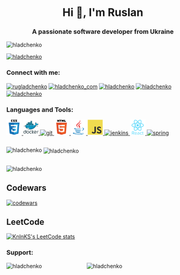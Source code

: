 <h1 align="center">Hi 👋, I'm Ruslan</h1>
<h3 align="center">A passionate software developer from Ukraine</h3>

<p align="left"> <img src="https://komarev.com/ghpvc/?username=hladchenko&label=Profile%20views&color=0e75b6&style=flat" alt="hladchenko" /> </p>

<p align="left"> <a href="https://github.com/ryo-ma/github-profile-trophy"><img src="https://github-profile-trophy.vercel.app/?username=hladchenko" alt="hladchenko" /></a> </p>

<h3 align="left">Connect with me:</h3>
<p align="left">
<a href="https://linkedin.com/in/rugladchenko" target="blank"><img align="center" src="https://raw.githubusercontent.com/rahuldkjain/github-profile-readme-generator/master/src/images/icons/Social/linked-in-alt.svg" alt="rugladchenko" height="30" width="40" /></a>
<a href="https://instagram.com/hladchenko_com" target="blank"><img align="center" src="https://raw.githubusercontent.com/rahuldkjain/github-profile-readme-generator/master/src/images/icons/Social/instagram.svg" alt="hladchenko_com" height="30" width="40" /></a>
<a href="https://www.youtube.com/@hladchenko" target="blank"><img align="center" src="https://raw.githubusercontent.com/rahuldkjain/github-profile-readme-generator/master/src/images/icons/Social/youtube.svg" alt="hladchenko" height="30" width="40" /></a>
<a href="https://www.hackerrank.com/hladchenko" target="blank"><img align="center" src="https://raw.githubusercontent.com/rahuldkjain/github-profile-readme-generator/master/src/images/icons/Social/hackerrank.svg" alt="hladchenko" height="30" width="40" /></a>
<a href="https://www.leetcode.com/hladchenko" target="blank"><img align="center" src="https://raw.githubusercontent.com/rahuldkjain/github-profile-readme-generator/master/src/images/icons/Social/leet-code.svg" alt="hladchenko" height="30" width="40" /></a>
</p>

<h3 align="left">Languages and Tools:</h3>
<p align="left"> <a href="https://www.w3schools.com/css/" target="_blank" rel="noreferrer"> <img src="https://raw.githubusercontent.com/devicons/devicon/master/icons/css3/css3-original-wordmark.svg" alt="css3" width="40" height="40"/> </a> <a href="https://www.docker.com/" target="_blank" rel="noreferrer"> <img src="https://raw.githubusercontent.com/devicons/devicon/master/icons/docker/docker-original-wordmark.svg" alt="docker" width="40" height="40"/> </a> <a href="https://git-scm.com/" target="_blank" rel="noreferrer"> <img src="https://www.vectorlogo.zone/logos/git-scm/git-scm-icon.svg" alt="git" width="40" height="40"/> </a> <a href="https://www.w3.org/html/" target="_blank" rel="noreferrer"> <img src="https://raw.githubusercontent.com/devicons/devicon/master/icons/html5/html5-original-wordmark.svg" alt="html5" width="40" height="40"/> </a> <a href="https://www.java.com" target="_blank" rel="noreferrer"> <img src="https://raw.githubusercontent.com/devicons/devicon/master/icons/java/java-original.svg" alt="java" width="40" height="40"/> </a> <a href="https://developer.mozilla.org/en-US/docs/Web/JavaScript" target="_blank" rel="noreferrer"> <img src="https://raw.githubusercontent.com/devicons/devicon/master/icons/javascript/javascript-original.svg" alt="javascript" width="40" height="40"/> </a> <a href="https://www.jenkins.io" target="_blank" rel="noreferrer"> <img src="https://www.vectorlogo.zone/logos/jenkins/jenkins-icon.svg" alt="jenkins" width="40" height="40"/> </a> <a href="https://reactjs.org/" target="_blank" rel="noreferrer"> <img src="https://raw.githubusercontent.com/devicons/devicon/master/icons/react/react-original-wordmark.svg" alt="react" width="40" height="40"/> </a> <a href="https://spring.io/" target="_blank" rel="noreferrer"> <img src="https://www.vectorlogo.zone/logos/springio/springio-icon.svg" alt="spring" width="40" height="40"/> </a> </p>

<div style="display: flex;">
<p><img align="left" src="https://github-readme-stats.vercel.app/api/top-langs?username=hladchenko&show_icons=true&locale=en&layout=compact" alt="hladchenko" /></p>

<p>&nbsp;<img align="center" src="https://github-readme-stats.vercel.app/api?username=hladchenko&show_icons=true&locale=en" alt="hladchenko" /></p>

</div>
<p><img align="center" src="https://github-readme-streak-stats.herokuapp.com/?user=hladchenko&" alt="hladchenko" /></p>

<h2>Codewars</h2>

[![codewars](https://www.codewars.com/users/rock5s/badges/large)](https://www.codewars.com/users/rock5s)

<h2>LeetCode</h2>

[![KnlnKS's LeetCode stats](https://leetcode-stats-six.vercel.app/api?username=hladchenko&theme=dark)](https://github.com/KnlnKS/leetcode-stats)

<h3 align="left">Support:</h3>
<p><a href="https://www.buymeacoffee.com/hladchenko"> <img align="left" src="https://cdn.buymeacoffee.com/buttons/v2/default-yellow.png" height="50" width="210" alt="hladchenko" /></a><a href="https://ko-fi.com/hladchenko"> <img align="left" src="https://cdn.ko-fi.com/cdn/kofi3.png?v=3" height="50" width="210" alt="hladchenko" /></a></p><br><br>



